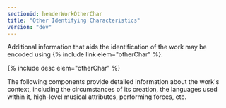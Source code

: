 ```yaml
---
sectionid: headerWorkOtherChar
title: "Other Identifying Characteristics"
version: "dev"
---
```


Additional information that aids the identification of the work may be encoded using {% include link elem="otherChar" %}.

  
{% include desc elem="otherChar" %} 
 

The following components provide detailed information about the work's context, including the circumstances of its creation, the languages used within it, high-level musical attributes, performing forces, etc.
